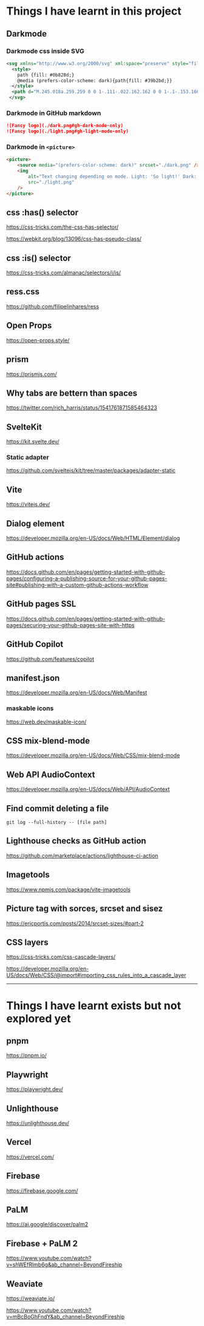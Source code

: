 # Things I have learnt in this project

## Darkmode

### Darkmode css inside SVG

```xml
<svg xmlns="http://www.w3.org/2000/svg" xml:space="preserve" style="fill-rule:evenodd;clip-rule:evenodd;stroke-linejoin:round;stroke-miterlimit:2" viewBox="0 0 649 230">
  <style>
    path {fill: #0b828d;}
    @media (prefers-color-scheme: dark){path{fill: #39b2bd;}}
  </style>
  <path d="M.245.018a.259.259 0 0 1-.111-.022.162.162 0 0 1-.1-.153.166.166 0 0 1 .068-.137.127.127 0 0 1 .07-.021c.023 0 .043.006.059.017a.076.076 0 0 1 .03.049.122.122 0 0 0-.083.027.096.096 0 0 0-.031.075c0 .029.009.052.026.069.017.017.04.026.069.026A.12.12 0 0 0 .33-.087a.125.125 0 0 0 .034-.09.17.17 0 0 0-.026-.089.774.774 0 0 0-.078-.102.836.836 0 0 1-.081-.106.18.18 0 0 1-.028-.098c0-.035.01-.066.029-.094a.2.2 0 0 1 .08-.065.266.266 0 0 1 .115-.024c.054 0 .097.013.129.038a.12.12 0 0 1 .049.102.104.104 0 0 1-.021.068.068.068 0 0 1-.055.026.071.071 0 0 1-.061-.031.091.091 0 0 0 .03-.037.113.113 0 0 0 .011-.048.069.069 0 0 0-.019-.051.07.07 0 0 0-.052-.019.082.082 0 0 0-.065.028.107.107 0 0 0-.026.073c0 .027.008.051.023.074a.666.666 0 0 0 .072.089c.027.029.048.053.065.074a.35.35 0 0 1 .042.071.234.234 0 0 1 .017.088.2.2 0 0 1-.036.116.234.234 0 0 1-.096.082.31.31 0 0 1-.137.03Z" style="fill-rule:nonzero" transform="translate(-7.76 172.322) scale(228.242)"/>
 </svg>

```

### Darkmode in GitHub markdown

```markdown
![Fancy logo](./dark.png#gh-dark-mode-only)
![Fancy logo](./light.png#gh-light-mode-only)
```

### Darkmode in `<picture>`

```html
<picture>
	<source media="(prefers-color-scheme: dark)" srcset="./dark.png" />
	<img
		alt="Text changing depending on mode. Light: 'So light!' Dark: 'So dark!'"
		src="./light.png"
	/>
</picture>
```

## css :has() selector

https://css-tricks.com/the-css-has-selector/

https://webkit.org/blog/13096/css-has-pseudo-class/

## css :is() selector

https://css-tricks.com/almanac/selectors/i/is/

## ress.css

https://github.com/filipelinhares/ress

## Open Props

https://open-props.style/

## prism

https://prismjs.com/

## Why tabs are bettern than spaces

https://twitter.com/rich_harris/status/1541761871585464323

## SvelteKit

https://kit.svelte.dev/

### Static adapter

https://github.com/sveltejs/kit/tree/master/packages/adapter-static

## Vite

https://vitejs.dev/

## Dialog element

https://developer.mozilla.org/en-US/docs/Web/HTML/Element/dialog

## GitHub actions

https://docs.github.com/en/pages/getting-started-with-github-pages/configuring-a-publishing-source-for-your-github-pages-site#publishing-with-a-custom-github-actions-workflow

## GitHub pages SSL

https://docs.github.com/en/pages/getting-started-with-github-pages/securing-your-github-pages-site-with-https

## GitHub Copilot

https://github.com/features/copilot

## manifest.json

https://developer.mozilla.org/en-US/docs/Web/Manifest

### maskable icons

https://web.dev/maskable-icon/

## CSS mix-blend-mode

https://developer.mozilla.org/en-US/docs/Web/CSS/mix-blend-mode

## Web API AudioContext

https://developer.mozilla.org/en-US/docs/Web/API/AudioContext

## Find commit deleting a file

`git log --full-history -- [file path]`

## Lighthouse checks as GitHub action

https://github.com/marketplace/actions/lighthouse-ci-action

## Imagetools

https://www.npmjs.com/package/vite-imagetools

## Picture tag with sorces, srcset and sisez

https://ericportis.com/posts/2014/srcset-sizes/#part-2

## CSS layers

https://css-tricks.com/css-cascade-layers/

https://developer.mozilla.org/en-US/docs/Web/CSS/@import#importing_css_rules_into_a_cascade_layer

---

# Things I have learnt exists but not explored yet

## pnpm

https://pnpm.io/

## Playwright

https://playwright.dev/

## Unlighthouse

https://unlighthouse.dev/

## Vercel

https://vercel.com/

## Firebase

https://firebase.google.com/

## PaLM

https://ai.google/discover/palm2

## Firebase + PaLM 2

https://www.youtube.com/watch?v=shWEfRlmb6g&ab_channel=BeyondFireship

## Weaviate

https://weaviate.io/

https://www.youtube.com/watch?v=mBcBoGhFndY&ab_channel=BeyondFireship

